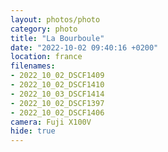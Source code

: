 ```yaml
---
layout: photos/photo
category: photo
title: "La Bourboule"
date: "2022-10-02 09:40:16 +0200"
location: france
filenames: 
- 2022_10_02_DSCF1409
- 2022_10_02_DSCF1410
- 2022_10_03_DSCF1414
- 2022_10_02_DSCF1397
- 2022_10_02_DSCF1406
camera: Fuji X100V
hide: true
---
```


